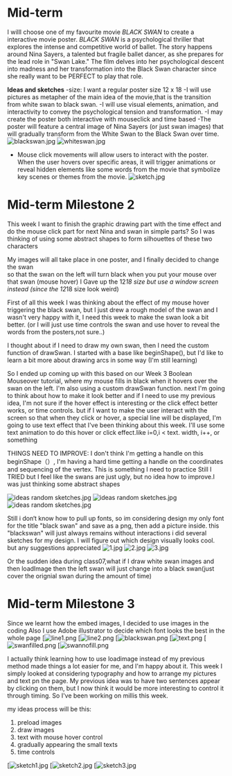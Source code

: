 
# Mid-term 
I willl choose one of my favourite movie *BLACK SWAN* to create
a interactive movie poster. *BLACK SWAN* is a psychological thriller that explores the intense and competitive world of ballet. The story happens around Nina Sayers, a talented but fragile ballet dancer, as she prepares for the lead role in "Swan Lake." The film delves into her psychological descent into madness and her transformation into the Black Swan character since she really want to be PERFECT to play that role.

**Ideas and sketches**
-size: I want a regular poster size 12 x 18
-I will use pictures as metapher of the main idea of the movie,that is the transition from white swan to black swan.
-I will use visual elements, animation, and interactivity to convey the psychological tension and transformation.
-I may create the poster both interactive with mouseclick and time based
-The poster will feature a central image of Nina Sayers (or just swan images) that will gradually transform from the White Swan to the Black Swan over time.
![blackswan.jpg](https://imgpile.com/images/Dk1bu2.jpg)
![whiteswan.jpg](https://imgpile.com/images/Dk1dJG.jpg)

- Mouse click movements will allow users to interact with the poster. When the user hovers over specific areas, it will trigger animations or reveal hidden elements like some words from the movie that symbolize key scenes or themes from the movie.
![sketch.jpg](https://imgpile.com/images/Dk1Mfg.jpg)


# Mid-term Milestone 2 
This week I want to finish the graphic drawing part with the time effect
and do the mouse click part for next
Nina and swan in simple parts?
So I was thinking of using some abstract shapes to form silhouettes of these two characters

My images will all take place in one poster, and I finally decided to change the swan  
so that the swan on the left will turn black when you put your mouse over that swan (mouse hover)
I Gave up the 12*18 size but use a window screen instead (since the 12*18 size look weird)

First of all this week I was thinking about the effect of my mouse hover triggering the black swan, but I just drew a rough model of the swan and I wasn't very happy with it, I need this week to make the swan look a bit better. (or I will just use time controls the swan and use hover to reveal the words from the posters,not sure..)

I thought about if I need to draw my own swan, then I need the custom function of drawSwan. I started with a base like beginShape(), but I'd like to learn a bit more about drawing arcs in some way (I'm still learning)

So I ended up coming up with this based on our Week 3 Boolean Mouseover tutorial, where my mouse fills in black when it hovers over the swan on the left. I'm also using a custom drawSwan function. next I'm going to think about how to make it look better and if I need to use my previous idea, I'm not sure if the hover effect is interesting or the click effect better works, or time controls. but if I want to make the user interact with the screen so that when they click or hover, a special line will be displayed, I'm going to use text effect that I've been thinking about this week. I'll use some text animation to do this hover or click effect.like i=0,i < text. width, i++, or something

THINGS NEED TO IMPROVE:
I don't think I'm getting a handle on this beginShape（）, I'm having a hard time getting a handle on the coordinates and sequencing of the vertex. This is something I need to practice
Still I TRIED but I feel like the swans are just ugly, but no idea how to improve.I was just thinking some abstract shapes

![ideas random sketches.jpg](https://imgpile.com/images/D6ceDh.jpg)
![ideas random sketches.jpg](https://imgpile.com/images/D6frP2.jpg)
![ideas random sketches.jpg](https://imgpile.com/images/D6fzOG.jpg)

Still i don‘t know how to pull up fonts, so im considering design my only font for the title "black swan" and save as a png, then add a picture inside.
this "blackswan" will just always remains without interactions
i did several sketches for my design. I will figure out which design visually looks cool. but any suggestions appreciated
![1.jpg](https://imgpile.com/images/DELfpg.jpg)
![2.jpg](https://imgpile.com/images/DELmbc.jpg)
![3.jpg](https://imgpile.com/images/DELrmN.jpg)

Or the sudden idea during class07,what if I draw white swan images and then loadImage
then the left swan will just change into a black swan(just cover the orignial swan during the amount of time)

# Mid-term Milestone 3
Since we learnt how the embed images, I decided to use images in the coding
Also I use Adobe illustrator to decide which font looks the best in the whole page
[![line1.png](https://imgpile.com/images/G4YuUh.md.png)
[![line2.png](https://imgpile.com/images/G4Y7YE.md.png)
[![blackswan.png](https://imgpile.com/images/G4Y1gX.md.png)
[![text.png](https://imgpile.com/images/G4Y5tg.md.png)
[![swanfilled.png](https://imgpile.com/images/G4YNkr.md.png)
[![swannofill.png](https://imgpile.com/images/G4YwnR.md.png)

I actually think learning how to use loadimage instead of my previous method made things a lot easier for me, and I'm happy about it. This week I simply looked at considering typography and how to arrange my pictures and text pn the page. My previous idea was to have two sentences appear by clicking on them, but I now think it would be more interesting to control it through timing. So I've been working on millis this week.

my ideas process will be this:
1. preload images
2. draw images
3. text with mouse hover control
4. gradually appearing the small texts
5. time controls

[![sketch1.jpg](https://imgpile.com/images/G4mDwb.md.jpg)
[![sketch2.jpg](https://imgpile.com/images/G4mt0l.md.jpg)
[![sketch3.jpg](https://imgpile.com/images/G4mGi3.md.jpg)

